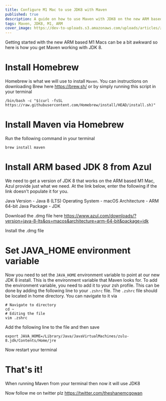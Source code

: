 ```yaml
---
title: Configure M1 Mac to use JDK8 with Maven
published: true
description: A guide on how to use Maven with JDK8 on the new ARM based M1 MacBook Pro
tags: Maven, JDK8, M1, ARM
cover_image: https://dev-to-uploads.s3.amazonaws.com/uploads/articles/zk8dli502153rauzgf6i.png
---
```


Getting started with the new ARM based M1 Macs can be a bit awkward so here is how you get Maven working with JDK 8.

# Install Homebrew
Homebrew is what we will use to install `Maven`. You can instructions on downloading Brew here https://brew.sh/ or by simply running this script in your terminal
```
/bin/bash -c "$(curl -fsSL https://raw.githubusercontent.com/Homebrew/install/HEAD/install.sh)"
```

# Install Maven via Homebrew
Run the following command in your terminal
```
brew install maven
```

# Install ARM based JDK 8 from Azul
We need to get a version of JDK 8 that works on the ARM based M1 Mac, Azul provide just what we need. At the link below, enter the following if the link doesn't populate it for you.

Java Version - Java 8 (LTS)
Operating System - macOS
Architecture - ARM 64-bit
Java Package - JDK

Download the .dmg file here
https://www.azul.com/downloads/?version=java-8-lts&os=macos&architecture=arm-64-bit&package=jdk

Install the .dmg file

# Set JAVA_HOME environment variable
Now you need to set the `JAVA_HOME` environment variable to point at our new JDK 8 install. This is the environment variable that Maven looks for.
To add the environment variable, you need to add it to your zsh profile. This can be done by adding the following line to your `.zshrc` file.
The `.zshrc` file should be located in home directory.
You can navigate to it via 
```
# Navigate to directory
cd ~
# Editing the file
vim .zshrc
```

Add the following line to the file and then save
```
export JAVA_HOME=/Library/Java/JavaVirtualMachines/zulu-8.jdk/Contents/Home/jre
```

Now restart your terminal

# That's it!
When running Maven from your terminal then now it will use JDK8

Now follow me on twitter plz https://twitter.com/theshanemcgowan
